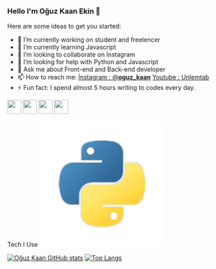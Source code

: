### Hello I'm Oğuz Kaan Ekin 👋
Here are some ideas to get you started:

- 🔭 I’m currently working on student and freelencer
- 🌱 I’m currently learning Javascript 
- 👯 I’m looking to collaborate on İnstagram
- 🤔 I’m looking for help with Python and Javascript
- 💬 Ask me about Front-end and Back-end developer
- 📫 How to reach me: [İnstagram : @__oguz_kaan__](https://www.instagram.com/__oguz_kaan__/?hl=tr) [Youtube : Unlemtab](https://www.youtube.com/channel/UCOvKB_NGWD8LAfOG3uqvP7A)
- ⚡ Fun fact: I spend almost 5 hours writing to codes every day.


[<img height="32" width="32"  color : yellow src="https://unpkg.com/simple-icons@v5/icons/instagram.svg" />](https://www.instagram.com/__oguz_kaan__/?hl=tr)
[<img height="32" width="32" src="https://unpkg.com/simple-icons@v5/icons/youtube.svg" />](https://www.youtube.com/channel/UCOvKB_NGWD8LAfOG3uqvP7A)
[<img height="32" width="32" src="https://unpkg.com/simple-icons@v5/icons/discord.svg" />](https://discord.gg/HwpJFNFnyX)
[<img height="32" width="32" src="https://unpkg.com/simple-icons@v5/icons/linkedin.svg" />](https://www.linkedin.com/in/o%C4%9Fuz-kaan-ekin-b82585201/)

Tech I Use
<img src ="https://raw.githubusercontent.com/github/explore/80688e429a7d4ef2fca1e82350fe8e3517d3494d/topics/python/python.png">

[![Oğuz Kaan GitHub stats](https://github-readme-stats.vercel.app/api?username=mekroket)](https://github.com/mekroket)
[![Top Langs](https://github-readme-stats.vercel.app/api/top-langs/?username=mekroket)](https://github.com/mekroket)


